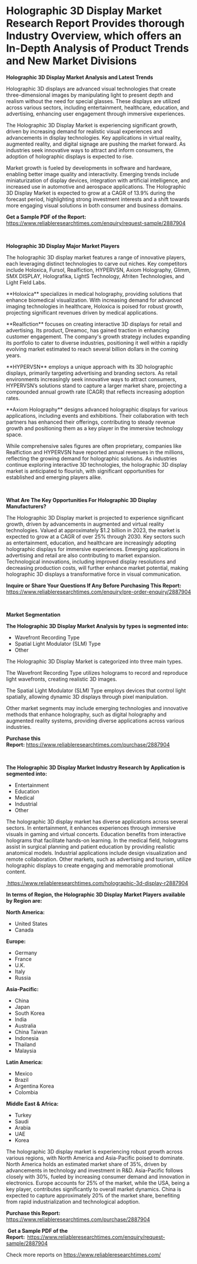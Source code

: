 <p><h1>Holographic 3D Display Market Research Report Provides thorough Industry Overview, which offers an In-Depth Analysis of Product Trends and New Market Divisions</h1></p><p><strong>Holographic 3D Display Market Analysis and Latest Trends</strong></p>
<p><p>Holographic 3D displays are advanced visual technologies that create three-dimensional images by manipulating light to present depth and realism without the need for special glasses. These displays are utilized across various sectors, including entertainment, healthcare, education, and advertising, enhancing user engagement through immersive experiences.</p><p>The Holographic 3D Display Market is experiencing significant growth, driven by increasing demand for realistic visual experiences and advancements in display technologies. Key applications in virtual reality, augmented reality, and digital signage are pushing the market forward. As industries seek innovative ways to attract and inform consumers, the adoption of holographic displays is expected to rise.</p><p>Market growth is fueled by developments in software and hardware, enabling better image quality and interactivity. Emerging trends include miniaturization of display devices, integration with artificial intelligence, and increased use in automotive and aerospace applications. The Holographic 3D Display Market is expected to grow at a CAGR of 13.9% during the forecast period, highlighting strong investment interests and a shift towards more engaging visual solutions in both consumer and business domains.</p></p>
<p><strong>Get a Sample PDF of the Report:&nbsp;</strong> <a href="https://www.reliableresearchtimes.com/enquiry/request-sample/2887904?utm_campaign=2719&utm_medium=2&utm_source=Github&utm_content=ia&utm_term=14032025&utm_id=holographic-3d-display">https://www.reliableresearchtimes.com/enquiry/request-sample/2887904</a></p>
<p>&nbsp;</p>
<p><strong>Holographic 3D Display Major Market Players</strong></p>
<p><p>The holographic 3D display market features a range of innovative players, each leveraging distinct technologies to carve out niches. Key competitors include Holoxica, Fursol, Realfiction, HYPERVSN, Axiom Holography, Glimm, SMX DISPLAY, Holografika, LightS Technology, Afriten Technologies, and Light Field Labs.</p><p>**Holoxica** specializes in medical holography, providing solutions that enhance biomedical visualization. With increasing demand for advanced imaging technologies in healthcare, Holoxica is poised for robust growth, projecting significant revenues driven by medical applications.</p><p>**Realfiction** focuses on creating interactive 3D displays for retail and advertising. Its product, Dreamoc, has gained traction in enhancing customer engagement. The company's growth strategy includes expanding its portfolio to cater to diverse industries, positioning it well within a rapidly evolving market estimated to reach several billion dollars in the coming years.</p><p>**HYPERVSN** employs a unique approach with its 3D holographic displays, primarily targeting advertising and branding sectors. As retail environments increasingly seek innovative ways to attract consumers, HYPERVSN’s solutions stand to capture a larger market share, projecting a compounded annual growth rate (CAGR) that reflects increasing adoption rates.</p><p>**Axiom Holography** designs advanced holographic displays for various applications, including events and exhibitions. Their collaboration with tech partners has enhanced their offerings, contributing to steady revenue growth and positioning them as a key player in the immersive technology space.</p><p>While comprehensive sales figures are often proprietary, companies like Realfiction and HYPERVSN have reported annual revenues in the millions, reflecting the growing demand for holographic solutions. As industries continue exploring interactive 3D technologies, the holographic 3D display market is anticipated to flourish, with significant opportunities for established and emerging players alike.</p></p>
<p>&nbsp;</p>
<p><strong>What Are The Key Opportunities For Holographic 3D Display Manufacturers?</strong></p>
<p><p>The Holographic 3D Display market is projected to experience significant growth, driven by advancements in augmented and virtual reality technologies. Valued at approximately $1.2 billion in 2023, the market is expected to grow at a CAGR of over 25% through 2030. Key sectors such as entertainment, education, and healthcare are increasingly adopting holographic displays for immersive experiences. Emerging applications in advertising and retail are also contributing to market expansion. Technological innovations, including improved display resolutions and decreasing production costs, will further enhance market potential, making holographic 3D displays a transformative force in visual communication.</p></p>
<p><strong>Inquire or Share Your Questions If Any Before Purchasing This Report:</strong> <a href="https://www.reliableresearchtimes.com/enquiry/pre-order-enquiry/2887904?utm_campaign=2719&utm_medium=2&utm_source=Github&utm_content=ia&utm_term=14032025&utm_id=holographic-3d-display">https://www.reliableresearchtimes.com/enquiry/pre-order-enquiry/2887904</a></p>
<p>&nbsp;</p>
<p><strong>Market Segmentation</strong></p>
<p><strong>The Holographic 3D Display Market Analysis by types is segmented into:</strong></p>
<p><ul><li>Wavefront Recording Type</li><li>Spatial Light Modulator (SLM) Type</li><li>Other</li></ul></p>
<p><p>The Holographic 3D Display Market is categorized into three main types. </p><p>The Wavefront Recording Type utilizes holograms to record and reproduce light wavefronts, creating realistic 3D images. </p><p>The Spatial Light Modulator (SLM) Type employs devices that control light spatially, allowing dynamic 3D displays through pixel manipulation. </p><p>Other market segments may include emerging technologies and innovative methods that enhance holography, such as digital holography and augmented reality systems, providing diverse applications across various industries.</p></p>
<p><strong>Purchase this Report:&nbsp;</strong><a href="https://www.reliableresearchtimes.com/purchase/2887904?utm_campaign=2719&utm_medium=2&utm_source=Github&utm_content=ia&utm_term=14032025&utm_id=holographic-3d-display">https://www.reliableresearchtimes.com/purchase/2887904</a></p>
<p>&nbsp;</p>
<p><strong>The Holographic 3D Display Market Industry Research by Application is segmented into:</strong></p>
<p><ul><li>Entertainment</li><li>Education</li><li>Medical</li><li>Industrial</li><li>Other</li></ul></p>
<p><p>The holographic 3D display market has diverse applications across several sectors. In entertainment, it enhances experiences through immersive visuals in gaming and virtual concerts. Education benefits from interactive holograms that facilitate hands-on learning. In the medical field, holograms assist in surgical planning and patient education by providing realistic anatomical models. Industrial applications include design visualization and remote collaboration. Other markets, such as advertising and tourism, utilize holographic displays to create engaging and memorable promotional content.</p></p>
<p><a href="https://www.reliableresearchtimes.com/holographic-3d-display-r2887904?utm_campaign=2719&utm_medium=2&utm_source=Github&utm_content=ia&utm_term=14032025&utm_id=holographic-3d-display">&nbsp;https://www.reliableresearchtimes.com/holographic-3d-display-r2887904</a></p>
<p><strong>In terms of Region, the Holographic 3D Display Market Players available by Region are:</strong></p>
<p>
    <p> <strong> North America: </strong>
        <ul>
            <li>United States</li>
            <li>Canada</li>
        </ul>
        </p> 
    <p> <strong> Europe: </strong>
        <ul>
            <li>Germany</li>
            <li>France</li>
            <li>U.K.</li>
            <li>Italy</li>
            <li>Russia</li>
        </ul>
        </p> 
    <p> <strong> Asia-Pacific: </strong>
        <ul>
            <li>China</li>
            <li>Japan</li>
            <li>South Korea</li>
            <li>India</li>
            <li>Australia</li>
            <li>China Taiwan</li>
            <li>Indonesia</li>
            <li>Thailand</li>
            <li>Malaysia</li>
        </ul>
        </p> 
    <p> <strong> Latin America: </strong>
        <ul>
            <li>Mexico</li>
            <li>Brazil</li>
            <li>Argentina Korea</li>
            <li>Colombia</li>
        </ul>
        </p> 
    <p> <strong> Middle East & Africa: </strong>
        <ul>
            <li>Turkey</li>
            <li>Saudi</li>
            <li>Arabia</li>
            <li>UAE</li>
            <li>Korea</li>
        </ul>
    </p>
    </p>
<p><p>The holographic 3D display market is experiencing robust growth across various regions, with North America and Asia-Pacific poised to dominate. North America holds an estimated market share of 35%, driven by advancements in technology and investment in R&D. Asia-Pacific follows closely with 30%, fueled by increasing consumer demand and innovation in electronics. Europe accounts for 25% of the market, while the USA, being a key player, contributes significantly to overall market dynamics. China is expected to capture approximately 20% of the market share, benefiting from rapid industrialization and technological adoption.</p></p>
<p><strong>Purchase this Report: </strong><a href="https://www.reliableresearchtimes.com/purchase/2887904?utm_campaign=2719&utm_medium=2&utm_source=Github&utm_content=ia&utm_term=14032025&utm_id=holographic-3d-display">https://www.reliableresearchtimes.com/purchase/2887904</a></p>
<p>&nbsp;<strong>Get a Sample PDF of the Report:&nbsp;&nbsp;</strong><a href="https://www.reliableresearchtimes.com/enquiry/request-sample/2887904?utm_campaign=2719&utm_medium=2&utm_source=Github&utm_content=ia&utm_term=14032025&utm_id=holographic-3d-display">https://www.reliableresearchtimes.com/enquiry/request-sample/2887904</a></p>
<p><strong></strong></p>
<p>Check more reports on <a href="https://www.reliableresearchtimes.com/?utm_campaign=2719&utm_medium=2&utm_source=Github&utm_content=ia&utm_term=14032025&utm_id=holographic-3d-display">https://www.reliableresearchtimes.com/</a></p>